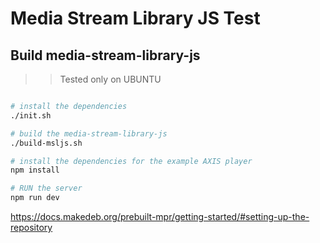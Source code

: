# Media Stream Library JS Test

## Build media-stream-library-js
>> Tested only on UBUNTU

```bash

# install the dependencies 
./init.sh

# build the media-stream-library-js
./build-msljs.sh

# install the dependencies for the example AXIS player
npm install

# RUN the server
npm run dev

```

https://docs.makedeb.org/prebuilt-mpr/getting-started/#setting-up-the-repository